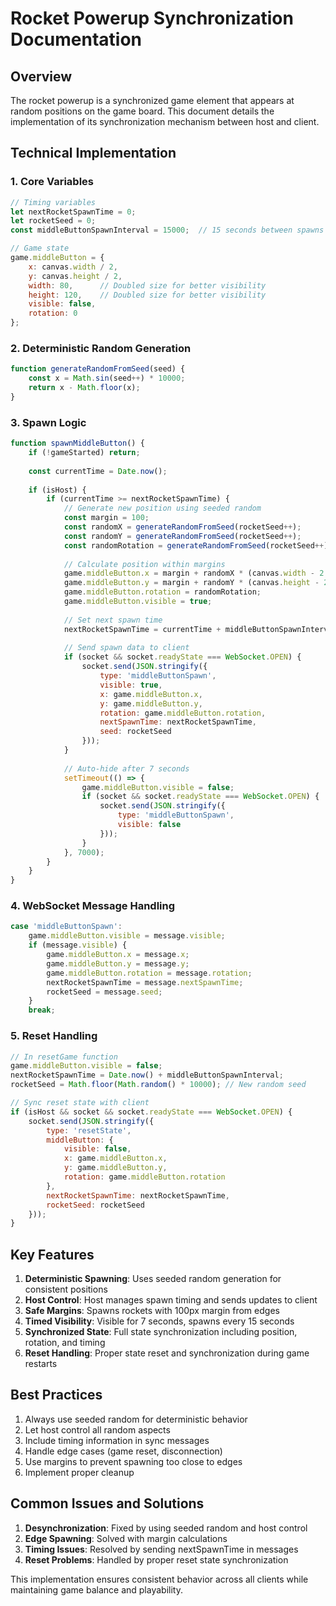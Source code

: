 # Rocket Powerup Synchronization Documentation

## Overview
The rocket powerup is a synchronized game element that appears at random positions on the game board. This document details the implementation of its synchronization mechanism between host and client.

## Technical Implementation

### 1. Core Variables
```javascript
// Timing variables
let nextRocketSpawnTime = 0;
let rocketSeed = 0;
const middleButtonSpawnInterval = 15000;  // 15 seconds between spawns

// Game state
game.middleButton = {
    x: canvas.width / 2,
    y: canvas.height / 2,
    width: 80,      // Doubled size for better visibility
    height: 120,    // Doubled size for better visibility
    visible: false,
    rotation: 0
};
```

### 2. Deterministic Random Generation
```javascript
function generateRandomFromSeed(seed) {
    const x = Math.sin(seed++) * 10000;
    return x - Math.floor(x);
}
```

### 3. Spawn Logic
```javascript
function spawnMiddleButton() {
    if (!gameStarted) return;
    
    const currentTime = Date.now();
    
    if (isHost) {
        if (currentTime >= nextRocketSpawnTime) {
            // Generate new position using seeded random
            const margin = 100;
            const randomX = generateRandomFromSeed(rocketSeed++);
            const randomY = generateRandomFromSeed(rocketSeed++);
            const randomRotation = generateRandomFromSeed(rocketSeed++) * Math.PI * 2;
            
            // Calculate position within margins
            game.middleButton.x = margin + randomX * (canvas.width - 2 * margin);
            game.middleButton.y = margin + randomY * (canvas.height - 2 * margin);
            game.middleButton.rotation = randomRotation;
            game.middleButton.visible = true;
            
            // Set next spawn time
            nextRocketSpawnTime = currentTime + middleButtonSpawnInterval;
            
            // Send spawn data to client
            if (socket && socket.readyState === WebSocket.OPEN) {
                socket.send(JSON.stringify({
                    type: 'middleButtonSpawn',
                    visible: true,
                    x: game.middleButton.x,
                    y: game.middleButton.y,
                    rotation: game.middleButton.rotation,
                    nextSpawnTime: nextRocketSpawnTime,
                    seed: rocketSeed
                }));
            }
            
            // Auto-hide after 7 seconds
            setTimeout(() => {
                game.middleButton.visible = false;
                if (socket && socket.readyState === WebSocket.OPEN) {
                    socket.send(JSON.stringify({
                        type: 'middleButtonSpawn',
                        visible: false
                    }));
                }
            }, 7000);
        }
    }
}
```

### 4. WebSocket Message Handling
```javascript
case 'middleButtonSpawn':
    game.middleButton.visible = message.visible;
    if (message.visible) {
        game.middleButton.x = message.x;
        game.middleButton.y = message.y;
        game.middleButton.rotation = message.rotation;
        nextRocketSpawnTime = message.nextSpawnTime;
        rocketSeed = message.seed;
    }
    break;
```

### 5. Reset Handling
```javascript
// In resetGame function
game.middleButton.visible = false;
nextRocketSpawnTime = Date.now() + middleButtonSpawnInterval;
rocketSeed = Math.floor(Math.random() * 10000); // New random seed

// Sync reset state with client
if (isHost && socket && socket.readyState === WebSocket.OPEN) {
    socket.send(JSON.stringify({
        type: 'resetState',
        middleButton: {
            visible: false,
            x: game.middleButton.x,
            y: game.middleButton.y,
            rotation: game.middleButton.rotation
        },
        nextRocketSpawnTime: nextRocketSpawnTime,
        rocketSeed: rocketSeed
    }));
}
```

## Key Features
1. **Deterministic Spawning**: Uses seeded random generation for consistent positions
2. **Host Control**: Host manages spawn timing and sends updates to client
3. **Safe Margins**: Spawns rockets with 100px margin from edges
4. **Timed Visibility**: Visible for 7 seconds, spawns every 15 seconds
5. **Synchronized State**: Full state synchronization including position, rotation, and timing
6. **Reset Handling**: Proper state reset and synchronization during game restarts

## Best Practices
1. Always use seeded random for deterministic behavior
2. Let host control all random aspects
3. Include timing information in sync messages
4. Handle edge cases (game reset, disconnection)
5. Use margins to prevent spawning too close to edges
6. Implement proper cleanup

## Common Issues and Solutions
1. **Desynchronization**: Fixed by using seeded random and host control
2. **Edge Spawning**: Solved with margin calculations
3. **Timing Issues**: Resolved by sending nextSpawnTime in messages
4. **Reset Problems**: Handled by proper reset state synchronization

This implementation ensures consistent behavior across all clients while maintaining game balance and playability.

